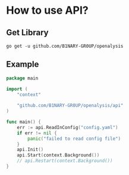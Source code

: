 # How to use API?

## Get Library

```shell
go get -u github.com/B1NARY-GR0UP/openalysis
```

## Example

```go
package main

import (
	"context"
	
	"github.com/B1NARY-GR0UP/openalysis/api"
)

func main() {
	err := api.ReadInConfig("config.yaml")
	if err != nil {
		panic("failed to read config file")
	}
	api.Init()
	api.Start(context.Background())
	// api.Restart(context.Background())
}
```